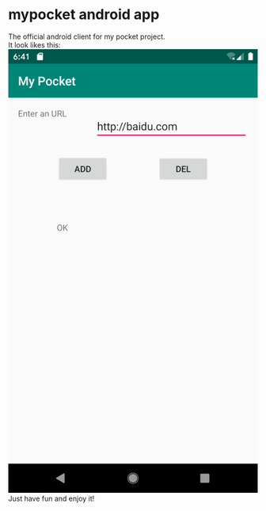 # mypocket android app
The official android client for my pocket project.  
It look likes this:  
![pic](https://github.com/Wusuluren/MyPocketAndroid/blob/master/demo/look.png)  
Just have fun and enjoy it!